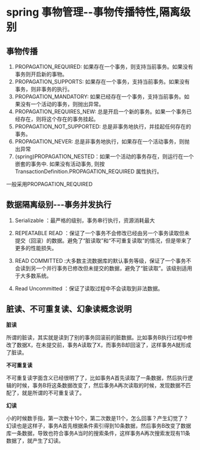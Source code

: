 # spring 事物管理--事物传播特性,隔离级别

## 事物传播

1. PROPAGATION_REQUIRED: 如果存在一个事务，则支持当前事务。如果没有事务则开启新的事物。 
2. PROPAGATION_SUPPORTS: 如果存在一个事务，支持当前事务。如果没有事务，则非事务的执行。 
3. PROPAGATION_MANDATORY: 如果已经存在一个事务，支持当前事务。如果没有一个活动的事务，则抛出异常。 
4. PROPAGATION_REQUIRES_NEW: 总是开启一个新的事务。如果一个事务已经存在，则将这个存在的事务挂起。 
5. PROPAGATION_NOT_SUPPORTED: 总是非事务地执行，并挂起任何存在的事务。 
6. PROPAGATION_NEVER: 总是非事务地执行，如果存在一个活动事务，则抛出异常 
7. (spring)PROPAGATION_NESTED：如果一个活动的事务存在，则运行在一个嵌套的事务中. 如果没有活动事务, 则按TransactionDefinition.PROPAGATION_REQUIRED 属性执行。 

一般采用PROPAGATION_REQUIRED

## 数据隔离级别---事务并发执行

1. Serializable ：最严格的级别，事务串行执行，资源消耗最大

2. REPEATABLE READ ：保证了一个事务不会修改已经由另一个事务读取但未提交（回滚）的数据。避免了“脏读取”和“不可重复读取”的情况，但是带来了更多的性能损失。

3. READ COMMITTED :大多数主流数据库的默认事务等级，保证了一个事务不会读到另一个并行事务已修改但未提交的数据，避免了“脏读取”。该级别适用于大多数系统。

4. Read Uncommitted ：保证了读取过程中不会读取到非法数据。

## 脏读、不可重复读、幻象读概念说明

**脏读**

所谓的脏读，其实就是读到了别的事务回滚前的脏数据。比如事务B执行过程中修改了数据X，在未提交前，事务A读取了X，而事务B却回滚了，这样事务A就形成了脏读。
 
**不可重复读**

不可重复读字面含义已经很明了了，比如事务A首先读取了一条数据，然后执行逻辑的时候，事务B将这条数据改变了，然后事务A再次读取的时候，发现数据不匹配了，就是所谓的不可重复读了。
 
**幻读**

小的时候数手指，第一次数十10个，第二次数是11个，怎么回事？产生幻觉了？
幻读也是这样子，事务A首先根据条件索引得到10条数据，然后事务B改变了数据库一条数据，导致也符合事务A当时的搜索条件，这样事务A再次搜索发现有11条数据了，就产生了幻读。